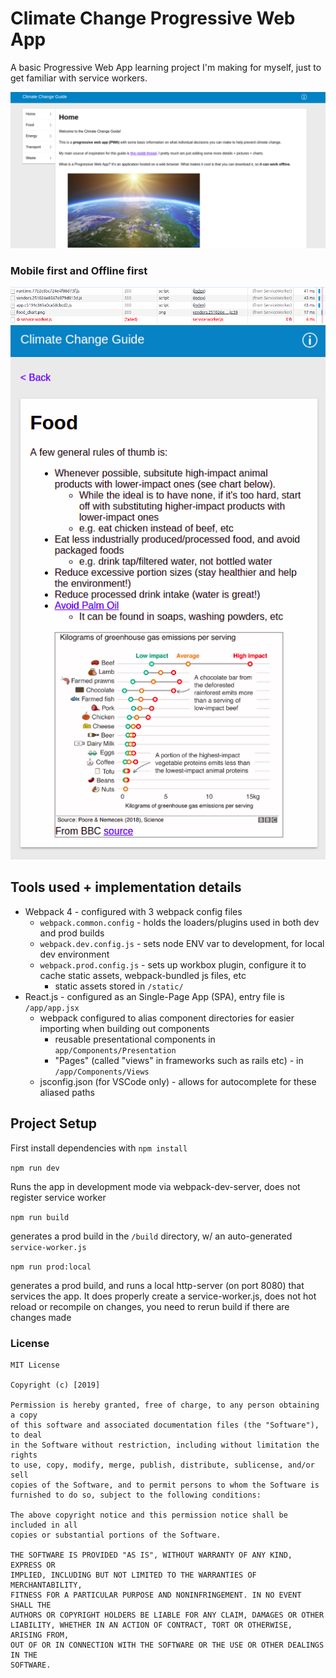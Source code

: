 # Climate Change Progressive Web App

A basic Progressive Web App learning project I'm making for myself, just to get familiar with service workers.

![cc pwa](docs/cc_pwa.png)

### Mobile first and Offline first

![cc service worker](docs/service_worker.png)
![cc mobile](docs/cc_mobile.png)

## Tools used + implementation details

- Webpack 4 - configured with 3 webpack config files
  - `webpack.common.config` - holds the loaders/plugins used in both dev and prod builds
  - `webpack.dev.config.js` - sets node ENV var to development, for local dev environment
  - `webpack.prod.config.js` - sets up workbox plugin, configure it to cache static assets, webpack-bundled js files, etc
    - static assets stored in `/static/`
- React.js - configured as an Single-Page App (SPA), entry file is `/app/app.jsx`
  - webpack configured to alias component directories for easier importing when building out components
    - reusable presentational components in `app/Components/Presentation`
    - "Pages" (called "views" in frameworks such as rails etc) - in `/app/Components/Views`
  - jsconfig.json (for VSCode only) - allows for autocomplete for these aliased paths

## Project Setup

First install dependencies with `npm install`

`npm run dev`

Runs the app in development mode via webpack-dev-server, does not register service worker

`npm run build`

generates a prod build in the `/build` directory, w/ an auto-generated `service-worker.js`

`npm run prod:local`

generates a prod build, and runs a local http-server (on port 8080) that services the app. It does properly create a service-worker.js, does not hot reload or recompile on changes, you need to rerun build if there are changes made

### License

```
MIT License

Copyright (c) [2019]

Permission is hereby granted, free of charge, to any person obtaining a copy
of this software and associated documentation files (the "Software"), to deal
in the Software without restriction, including without limitation the rights
to use, copy, modify, merge, publish, distribute, sublicense, and/or sell
copies of the Software, and to permit persons to whom the Software is
furnished to do so, subject to the following conditions:

The above copyright notice and this permission notice shall be included in all
copies or substantial portions of the Software.

THE SOFTWARE IS PROVIDED "AS IS", WITHOUT WARRANTY OF ANY KIND, EXPRESS OR
IMPLIED, INCLUDING BUT NOT LIMITED TO THE WARRANTIES OF MERCHANTABILITY,
FITNESS FOR A PARTICULAR PURPOSE AND NONINFRINGEMENT. IN NO EVENT SHALL THE
AUTHORS OR COPYRIGHT HOLDERS BE LIABLE FOR ANY CLAIM, DAMAGES OR OTHER
LIABILITY, WHETHER IN AN ACTION OF CONTRACT, TORT OR OTHERWISE, ARISING FROM,
OUT OF OR IN CONNECTION WITH THE SOFTWARE OR THE USE OR OTHER DEALINGS IN THE
SOFTWARE.
```
